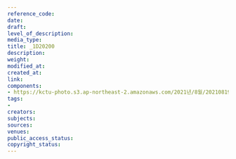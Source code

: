 ```yaml
---
reference_code: 
date: 
draft: 
level_of_description: 
media_type: 
title: _1D20200
description: 
weight: 
modified_at: 
created_at: 
link: 
components:
- https://kctu-photo.s3.ap-northeast-2.amazonaws.com/2021년/8월/20210819_일본+혐한+극우+지원+국정원은+진상을+밝혀라+기자회견/_1D20200.jpg
tags:
- 
creators: 
subjects: 
sources: 
venues: 
public_access_status: 
copyright_status: 
---
```

